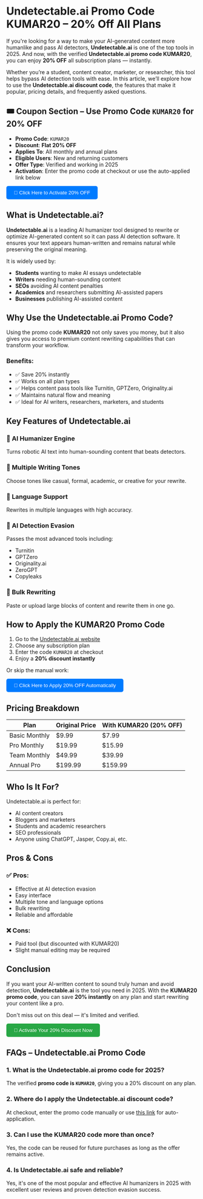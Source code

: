  # Undetectable.ai Promo Code KUMAR20 – 20% Off All Plans

If you're looking for a way to make your AI-generated content more humanlike and pass AI detectors, **Undetectable.ai** is one of the top tools in 2025. And now, with the verified **Undetectable.ai promo code KUMAR20**, you can enjoy **20% OFF** all subscription plans — instantly.

Whether you’re a student, content creator, marketer, or researcher, this tool helps bypass AI detection tools with ease. In this article, we’ll explore how to use the **Undetectable.ai discount code**, the features that make it popular, pricing details, and frequently asked questions.


## 🎟️ Coupon Section – Use Promo Code `KUMAR20` for 20% OFF

- **Promo Code**: `KUMAR20`  
- **Discount**: **Flat 20% OFF**  
- **Applies To**: All monthly and annual plans  
- **Eligible Users**: New and returning customers  
- **Offer Type**: Verified and working in 2025  
- **Activation**: Enter the promo code at checkout or use the auto-applied link below

<div align="left">
  <a href="https://undetectable.ai/?_by=tzcet" target="_blank" style="text-decoration: none;">
    <button style="padding: 10px 20px; background-color: #007bff; color: white; border: none; border-radius: 5px; cursor: pointer;">
      🔗 Click Here to Activate 20% OFF
    </button>
  </a>
</div>


## What is Undetectable.ai?

**Undetectable.ai** is a leading AI humanizer tool designed to rewrite or optimize AI-generated content so it can pass AI detection software. It ensures your text appears human-written and remains natural while preserving the original meaning.

It is widely used by:

- **Students** wanting to make AI essays undetectable  
- **Writers** needing human-sounding content  
- **SEOs** avoiding AI content penalties  
- **Academics** and researchers submitting AI-assisted papers  
- **Businesses** publishing AI-assisted content


## Why Use the Undetectable.ai Promo Code?

Using the promo code **KUMAR20** not only saves you money, but it also gives you access to premium content rewriting capabilities that can transform your workflow.

### Benefits:

- ✅ Save 20% instantly  
- ✅ Works on all plan types  
- ✅ Helps content pass tools like Turnitin, GPTZero, Originality.ai  
- ✅ Maintains natural flow and meaning  
- ✅ Ideal for AI writers, researchers, marketers, and students


## Key Features of Undetectable.ai

### 🔹 AI Humanizer Engine  
Turns robotic AI text into human-sounding content that beats detectors.

### 🔹 Multiple Writing Tones  
Choose tones like casual, formal, academic, or creative for your rewrite.

### 🔹 Language Support  
Rewrites in multiple languages with high accuracy.

### 🔹 AI Detection Evasion  
Passes the most advanced tools including:
- Turnitin  
- GPTZero  
- Originality.ai  
- ZeroGPT  
- Copyleaks

### 🔹 Bulk Rewriting  
Paste or upload large blocks of content and rewrite them in one go.


## How to Apply the KUMAR20 Promo Code

1. Go to the [Undetectable.ai website](https://undetectable.ai/?_by=tzcet)  
2. Choose any subscription plan  
3. Enter the code `KUMAR20` at checkout  
4. Enjoy a **20% discount instantly**

Or skip the manual work:

<div align="left">
  <a href="https://undetectable.ai/?_by=tzcet" target="_blank" style="text-decoration: none;">
    <button style="padding: 10px 20px; background-color: #007bff; color: white; border: none; border-radius: 5px; cursor: pointer;">
      🔗 Click Here to Apply 20% OFF Automatically
    </button>
  </a>
</div>


## Pricing Breakdown

| Plan               | Original Price | With KUMAR20 (20% OFF) |
|--------------------|----------------|--------------------------|
| Basic Monthly      | $9.99          | $7.99                   |
| Pro Monthly        | $19.99         | $15.99                  |
| Team Monthly       | $49.99         | $39.99                  |
| Annual Pro         | $199.99        | $159.99                 |


## Who Is It For?

Undetectable.ai is perfect for:

- AI content creators  
- Bloggers and marketers  
- Students and academic researchers  
- SEO professionals  
- Anyone using ChatGPT, Jasper, Copy.ai, etc.


## Pros & Cons

### ✅ Pros:
- Effective at AI detection evasion  
- Easy interface  
- Multiple tone and language options  
- Bulk rewriting  
- Reliable and affordable

### ❌ Cons:
- Paid tool (but discounted with KUMAR20)  
- Slight manual editing may be required


## Conclusion

If you want your AI-written content to sound truly human and avoid detection, **Undetectable.ai** is the tool you need in 2025. With the **KUMAR20 promo code**, you can save **20% instantly** on any plan and start rewriting your content like a pro.

Don't miss out on this deal — it's limited and verified.

<div align="left">
  <a href="https://undetectable.ai/?_by=tzcet" target="_blank" style="text-decoration: none;">
    <button style="padding: 10px 20px; background-color: #28a745; color: white; border: none; border-radius: 5px; cursor: pointer;">
      🔗 Activate Your 20% Discount Now
    </button>
  </a>
</div>


## FAQs – Undetectable.ai Promo Code

### 1. What is the Undetectable.ai promo code for 2025?

The verified **promo code is `KUMAR20`**, giving you a 20% discount on any plan.


### 2. Where do I apply the Undetectable.ai discount code?

At checkout, enter the promo code manually or use [this link](https://undetectable.ai/?_by=tzcet) for auto-application.


### 3. Can I use the KUMAR20 code more than once?

Yes, the code can be reused for future purchases as long as the offer remains active.


### 4. Is Undetectable.ai safe and reliable?

Yes, it's one of the most popular and effective AI humanizers in 2025 with excellent user reviews and proven detection evasion success.

